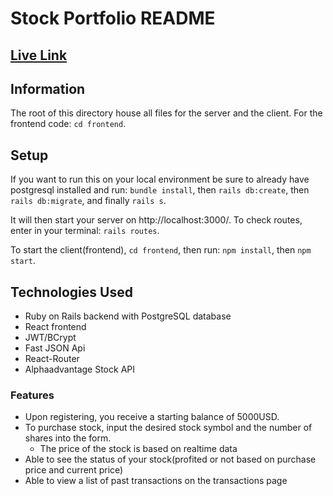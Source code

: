 # Stock Portfolio README
## [Live Link](https://simple-stock-portfolio-app.herokuapp.com)

## Information
The root of this directory house all files for the server and the client. For the frontend code: `cd frontend`.

## Setup
If you want to run this on your local environment be sure to already have postgresql installed and run:
`bundle install`, then `rails db:create`, then `rails db:migrate`, and finally `rails s`.

It will then start your server on http://localhost:3000/.
To check routes, enter in your terminal: `rails routes`.

To start the client(frontend), `cd frontend`, then run: `npm install`, then `npm start`.

## Technologies Used
- Ruby on Rails backend with PostgreSQL database
- React frontend
- JWT/BCrypt
- Fast JSON Api
- React-Router
- Alphaadvantage Stock API

### Features
- Upon registering, you receive a starting balance of 5000USD.
- To purchase stock, input the desired stock symbol and the number of shares into the form.
  - The price of the stock is based on realtime data
- Able to see the status of your stock(profited or not based on purchase price and current price)
- Able to view a list of past transactions on the transactions page
